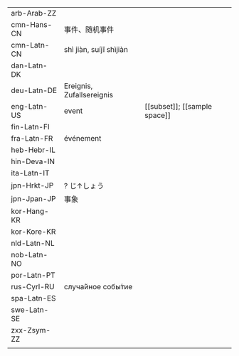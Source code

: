 | | | |
|-|-|-|
| arb-Arab-ZZ |  |  |
| cmn-Hans-CN | 事件、随机事件 |  |
| cmn-Latn-CN | shì jiàn, suíjī shìjiàn |  |
| dan-Latn-DK |  |  |
| deu-Latn-DE | Ereignis, Zufallsereignis |  |
| eng-Latn-US | event | [[subset]]; [[sample space]] |
| fin-Latn-FI |  |  |
| fra-Latn-FR | événement |  |
| heb-Hebr-IL |  |  |
| hin-Deva-IN |  |  |
| ita-Latn-IT |  |  |
| jpn-Hrkt-JP | ? じ↑しょう |  |
| jpn-Jpan-JP | 事象 |  |
| kor-Hang-KR |  |  |
| kor-Kore-KR |  |  |
| nld-Latn-NL |  |  |
| nob-Latn-NO |  |  |
| por-Latn-PT |  |  |
| rus-Cyrl-RU | случа́йное собы́тие |  |
| spa-Latn-ES |  |  |
| swe-Latn-SE |  |  |
| zxx-Zsym-ZZ |  |  |
|  |  |  |
